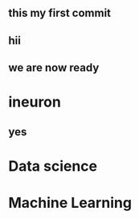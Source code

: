 ## this my first commit
## hii
## we are now ready
# ineuron 
## yes
# Data science
# Machine Learning
